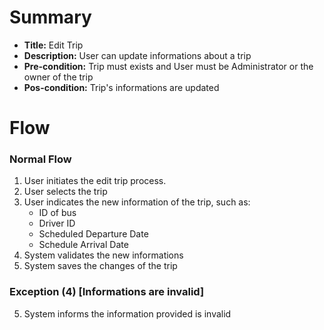 # Summary

- **Title:** Edit Trip
- **Description:** User can update informations about a trip
- **Pre-condition:** Trip must exists and User must be Administrator or the owner of the trip
- **Pos-condition:** Trip's informations are updated

# Flow

### Normal Flow

1. User initiates the edit trip process.
2. User selects the trip
3. User indicates the new information of the trip, such as:
    - ID of bus
    - Driver ID
    - Scheduled Departure Date
    - Schedule Arrival Date
4. System validates the new informations
5. System saves the changes of the trip

### Exception (4) [Informations are invalid]

5. System informs the information provided is invalid
